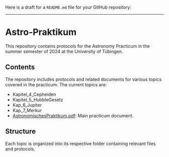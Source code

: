 Here is a draft for a `README.md` file for your GitHub repository:

---

# Astro-Praktikum

This repository contains protocols for the Astronomy Practicum in the summer semester of 2024 at the University of Tübingen.

## Contents

The repository includes protocols and related documents for various topics covered in the practicum. The current topics are:

- Kapitel_4_Cepheiden
- Kapitel_5_HubbleGesetz
- Kap_6_Jupiter
- Kap_7_Merkur
- [AstronomischesPraktikum.pdf](AstronomischesPraktikum.pdf): Main practicum document.

## Structure

Each topic is organized into its respective folder containing relevant files and protocols.

